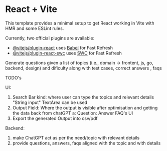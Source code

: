 # React + Vite

This template provides a minimal setup to get React working in Vite with HMR and some ESLint rules.

Currently, two official plugins are available:

- [@vitejs/plugin-react](https://github.com/vitejs/vite-plugin-react/blob/main/packages/plugin-react/README.md) uses [Babel](https://babeljs.io/) for Fast Refresh
- [@vitejs/plugin-react-swc](https://github.com/vitejs/vite-plugin-react-swc) uses [SWC](https://swc.rs/) for Fast Refresh

Generate questions given a list of topics (i.e., domain -> frontent, js, go, backend, design) and dificulty along with test cases, correct answers , faqs

TODO's

UI: 
1. Search Bar kind: where user can type the topics and relevant details
  "String input" TextArea can be used
2. Output Field: Where the output is visible after optimisation and getting the data back from chatGPT
  a: Question: 
     Answer
     FAQ's UI
3. Export the generated Output into csv/pdf

Backend:
1. make ChatGPT act as per the need/topic with relevant details
2. provide questions, answers, faqs aligned with the topic and with details

